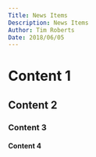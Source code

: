 ```yaml
---
Title: News Items
Description: News Items
Author: Tim Roberts
Date: 2018/06/05
---
```


# Content 1

## Content 2

### Content 3

#### Content 4

